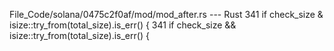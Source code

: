 File_Code/solana/0475c2f0af/mod/mod_after.rs --- Rust
341     if check_size & isize::try_from(total_size).is_err() {                                                                                               341     if check_size && isize::try_from(total_size).is_err() {

